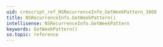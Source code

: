 ```yaml
---
uid: crmscript_ref_NSRecurrenceInfo_GetWeekPattern_3860
title: NSRecurrenceInfo.GetWeekPattern()
intellisense: NSRecurrenceInfo.GetWeekPattern
keywords: GetWeekPattern()
so.topic: reference
---
```





